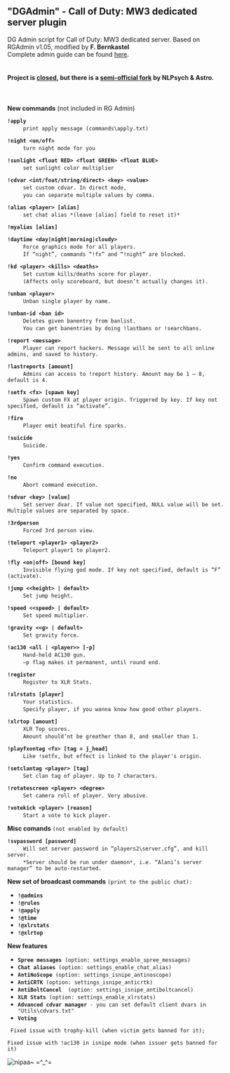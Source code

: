 ## "DGAdmin" - Call of Duty: MW3 dedicated server plugin
DG Admin script for Call of Duty: MW3 dedicated server. Based on RGAdmin v1.05, modified by **F. Bernkastel**<br>
Complete admin guide can be found [here](https://drive.google.com/file/d/0B4OfimTH0gRhdGxoSHBJY194UWs/view?usp=sharing).<br><br>
#### **Project is [closed](https://github.com/FredericaBernkastel/codmw3-server-DGAdmin-plugin/issues/8#issuecomment-225008784), but there is a [semi-official fork](https://github.com/FredericaBernkastel/codmw3-server-DGAdmin-plugin/tree/Astro%26NLPSych) by NLPsych & Astro.** ####
<br><br>
**New commands** (not included in RG Admin)

**`!apply`**<br>
`　　　print apply message (commands\apply.txt)`
        
**`!night <on/off>`**<br>
`　　　turn night mode for you`

**`!sunlight <float RED> <float GREEN> <float BLUE>`**<br>
`　　　set sunlight color multiplier`

**`!cdvar <int/foat/string/direct> <key> <value>`**<br>
`　　　set custom cdvar. In direct mode, `<br>
`　　　you can separate multiple values by comma.`

**`!alias <player> [alias]`**<br>
`　　　set chat alias *(leave [alias] field to reset it)*`

**`!myalias [alias]`**<br>

**`!daytime <day|night|morning|cloudy>`**<br>
`　　　Force graphics mode for all players. `<br>
`　　　If “night”, commands “!fx” and “!night” are blocked.`

**`!kd <player> <kills> <deaths>`**<br>
`　　　Set custom kills/deaths score for player. `<br>
`　　　(Affects only scoreboard, but doesn’t actually changes it).`

**`!unban <player>`**<br>
`　　　Unban single player by name.`

**`!unban-id <ban id>`**<br>
`　　　Deletes given banentry from banlist.`<br>
`　　　You can get banentries by doing !lastbans or !searchbans.`

**`!report <message>`**<br>
`　　　Player can report hackers. Message will be sent to all online admins, and saved to history.`

**`!lastreports [amount]`**<br>
`　　　Admins can access to !report history. Amount may be 1 – 8, default is 4.`

**`!setfx <fx> [spawn key]`**<br>
`　　　Spawn custom FX at player origin. Triggered by key. If key not specified, default is “activate”.`

**`!fire`**<br>
`　　　Player emit beatiful fire sparks. `

**`!suicide`**<br>
`　　　Suicide.`

**`!yes`**<br>
`　　　Confirm command execution.`

**`!no`**<br>
`　　　Abort command execution.`

**`!sdvar <key> [value]`**<br>
`　　　Set server dvar. If value not specified, NULL value will be set. `
`　　　Multiple values are separated by space.`

**`!3rdperson`**<br>
`　　　Forced 3rd person view.`

**`!teleport <player1> <player2>`**<br>
`　　　Teleport player1 to player2.`

**`!fly <on|off> [bound key]`**<br>
`　　　Invisible flying god mode. If key not specified, default is “F” (activate).`

**`!jump <<height> | default>`**<br>
`　　　Set jump height.`

**`!speed <<speed> | default>`**<br>
`　　　Set speed multiplier.`

**`!gravity <<g> | default>`**<br>
`　　　Set gravity force.`

**`!ac130 <all | <player>> [-p]`**<br>
`　　　Hand-held AC130 gun. `<br>
`　　　–p flag makes it permanent, until round end.`

**`!register`**<br>
`　　　Register to XLR Stats.`

**`!xlrstats [player]`**<br>
`　　　Your statistics. `<br>
`　　　Specify player, if you wanna know how good other players.`

**`!xlrtop [amount]`**<br>
`　　　XLR Top scores. `<br>
`　　　Amount should’nt be greather than 8, and smaller than 1.`

**`!playfxontag <fx> [tag = j_head]`**<br>
`　　　Like !setfx, but effect is linked to the player's origin.`

**`!setclantag <player> [tag]`**<br>
`　　　Set clan tag of player. Up to 7 characters.`

**`!rotatescreen <player> <degree>`**<br>
`　　　Set camera roll of player. Very abusive.`

**`!votekick <player> [reason]`**<br>
`　　　Start a vote to kick player.`

**Misc comands** `(not enabled by default)`

**`!svpassword [password]`**<br>
`　　　Will set server password in “players2\server.cfg”, and kill server.`<br>
`　　　*Server should be run under daemon*, i.e. “Alani’s server manager” to be auto-restarted.`

**New set of broadcast commands** `(print to the public chat):`
  - **`!@admins`**
  - **`!@rules`**
  - **`!@apply`**
  - **`!@time`**
  - **`!@xlrstats`**
  - **`!@xlrtop`**


**New features**
 - **`Spree messages`**` (option: settings_enable_spree_messages)`
 - **`Chat aliases`**` (option: settings_enable_chat_alias)`
 - **`AntiNoScope`**` (option: settings_isnipe_antinoscope)`
 - **`AntiCRTK`**` (option: settings_isnipe_anticrtk)`
 - **`AntiBoltCancel`**`  (option: settings_isnipe_antiboltcancel)`
 - **`XLR Stats`**` (option: settings_enable_xlrstats)`
 - **`Advanced cdvar manager`**` - you can set default client dvars in "Utils\cdvars.txt"`
 - **`Voting`**

` Fixed issue with trophy-kill (when victim gets banned for it);`

 `Fixed issue with !ac130 in isnipe mode (when issuer gets banned for it)`

![nipaa~ =^_^=](http://anime.net.kg/uploads/pictures/Furude.Rika.low.1153817.png)
